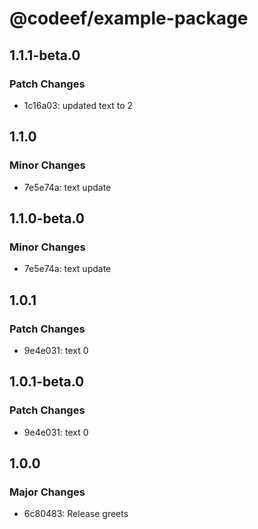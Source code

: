 # @codeef/example-package

## 1.1.1-beta.0

### Patch Changes

- 1c16a03: updated text to 2

## 1.1.0

### Minor Changes

- 7e5e74a: text update

## 1.1.0-beta.0

### Minor Changes

- 7e5e74a: text update

## 1.0.1

### Patch Changes

- 9e4e031: text 0

## 1.0.1-beta.0

### Patch Changes

- 9e4e031: text 0

## 1.0.0

### Major Changes

- 6c80483: Release greets
